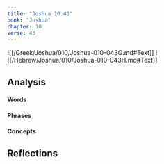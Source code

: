 ```yaml
---
title: "Joshua 10:43"
book: "Joshua"
chapter: 10
verse: 43
---
```

![[/Greek/Joshua/010/Joshua-010-043G.md#Text]]
![[/Hebrew/Joshua/010/Joshua-010-043H.md#Text]]

## Analysis

#### Words

#### Phrases

#### Concepts

## Reflections
